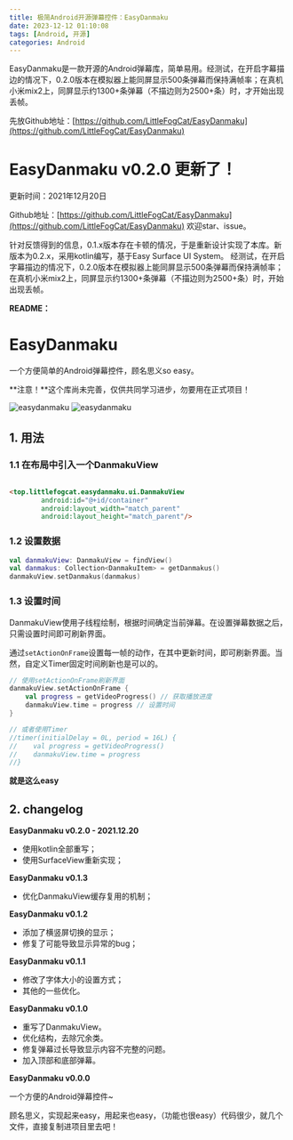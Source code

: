 ```yaml
---
title: 极简Android开源弹幕控件：EasyDanmaku
date: 2023-12-12 01:10:08
tags: [Android, 开源]
categories: Android
---
```


EasyDanmaku是一款开源的Android弹幕库，简单易用。经测试，在开启字幕描边的情况下，0.2.0版本在模拟器上能同屏显示500条弹幕而保持满帧率；在真机小米mix2上，同屏显示约1300+条弹幕（不描边则为2500+条）时，才开始出现丢帧。

先放Github地址：[https://github.com/LittleFogCat/EasyDanmaku](https://github.com/LittleFogCat/EasyDanmaku)

<!--more-->

# EasyDanmaku v0.2.0 更新了！

更新时间：2021年12月20日

Github地址：[https://github.com/LittleFogCat/EasyDanmaku](https://github.com/LittleFogCat/EasyDanmaku)
欢迎star、issue。

针对反馈得到的信息，0.1.x版本存在卡顿的情况，于是重新设计实现了本库。新版本为0.2.x，采用kotlin编写，基于Easy Surface UI System。
经测试，在开启字幕描边的情况下，0.2.0版本在模拟器上能同屏显示500条弹幕而保持满帧率；在真机小米mix2上，同屏显示约1300+条弹幕（不描边则为2500+条）时，开始出现丢帧。



**README：**

# EasyDanmaku

一个方便简单的Android弹幕控件，顾名思义so easy。

**注意！**这个库尚未完善，仅供共同学习进步，勿要用在正式项目！

![easydanmaku](https://img-blog.csdnimg.cn/img_convert/568ed86ed30c8be4fcff0ca3decc136e.gif)
![easydanmaku](https://img-blog.csdnimg.cn/img_convert/4338594874d3163eb1760c42b477e713.gif)

## 1. 用法

### 1.1 在布局中引入一个DanmakuView

```html

<top.littlefogcat.easydanmaku.ui.DanmakuView
        android:id="@+id/container"
        android:layout_width="match_parent"
        android:layout_height="match_parent"/>
```

### 1.2 设置数据

```kotlin
val danmakuView: DanmakuView = findView()
val danmakus: Collection<DanmakuItem> = getDanmakus()
danmakuView.setDanmakus(danmakus)
```

### 1.3 设置时间

DanmakuView使用子线程绘制，根据时间确定当前弹幕。在设置弹幕数据之后，只需设置时间即可刷新界面。

通过`setActionOnFrame`设置每一帧的动作，在其中更新时间，即可刷新界面。当然，自定义Timer固定时间刷新也是可以的。

```kotlin
// 使用setActionOnFrame刷新界面
danmakuView.setActionOnFrame {
    val progress = getVideoProgress() // 获取播放进度
    danmakuView.time = progress // 设置时间
}

// 或者使用Timer
//timer(initialDelay = 0L, period = 16L) {
//    val progress = getVideoProgress()
//    danmakuView.time = progress
//}
```

**就是这么easy**

## 2. changelog

**EasyDanmaku v0.2.0 - 2021.12.20**

- 使用kotlin全部重写；
- 使用SurfaceView重新实现；

**EasyDanmaku v0.1.3**

- 优化DanmakuView缓存复用的机制；

**EasyDanmaku v0.1.2**

- 添加了横竖屏切换的显示；
- 修复了可能导致显示异常的bug；

**EasyDanmaku v0.1.1**

- 修改了字体大小的设置方式；
- 其他的一些优化。

**EasyDanmaku v0.1.0**

- 重写了DanmakuView。
- 优化结构，去除冗余类。
- 修复弹幕过长导致显示内容不完整的问题。
- 加入顶部和底部弹幕。

**EasyDanmaku v0.0.0**

一个方便的Android弹幕控件~

顾名思义，实现起来easy，用起来也easy，（功能也很easy）代码很少，就几个文件，直接复制进项目里去吧！


